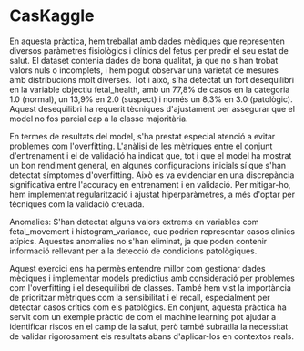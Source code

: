 # CasKaggle

En aquesta pràctica, hem treballat amb dades mèdiques que representen diversos paràmetres fisiològics i clínics del fetus per predir el seu estat de salut. El dataset contenia dades de bona qualitat, ja que no s'han trobat valors nuls o incomplets, i hem pogut observar una varietat de mesures amb distribucions molt diverses. Tot i això, s'ha detectat un fort desequilibri en la variable objectiu fetal_health, amb un 77,8% de casos en la categoria 1.0 (normal), un 13,9% en 2.0 (suspect) i només un 8,3% en 3.0 (patològic). Aquest desequilibri ha requerit tècniques d'ajustament per assegurar que el model no fos parcial cap a la classe majoritària.

En termes de resultats del model, s'ha prestat especial atenció a evitar problemes com l'overfitting. L'anàlisi de les mètriques entre el conjunt d'entrenament i el de validació ha indicat que, tot i que el model ha mostrat un bon rendiment general, en algunes configuracions inicials sí que s'han detectat símptomes d'overfitting. Això es va evidenciar en una discrepància significativa entre l'accuracy en entrenament i en validació. Per mitigar-ho, hem implementat regularització i ajustat hiperparàmetres, a més d'optar per tècniques com la validació creuada.

Anomalies: S'han detectat alguns valors extrems en variables com fetal_movement i histogram_variance, que podrien representar casos clínics atípics. Aquestes anomalies no s'han eliminat, ja que poden contenir informació rellevant per a la detecció de condicions patològiques.

Aquest exercici ens ha permès entendre millor com gestionar dades mèdiques i implementar models predictius amb consideració per problemes com l'overfitting i el desequilibri de classes. També hem vist la importància de prioritzar mètriques com la sensibilitat i el recall, especialment per detectar casos crítics com els patològics. En conjunt, aquesta pràctica ha servit com un exemple pràctic de com el machine learning pot ajudar a identificar riscos en el camp de la salut, però també subratlla la necessitat de validar rigorosament els resultats abans d'aplicar-los en contextos reals.
